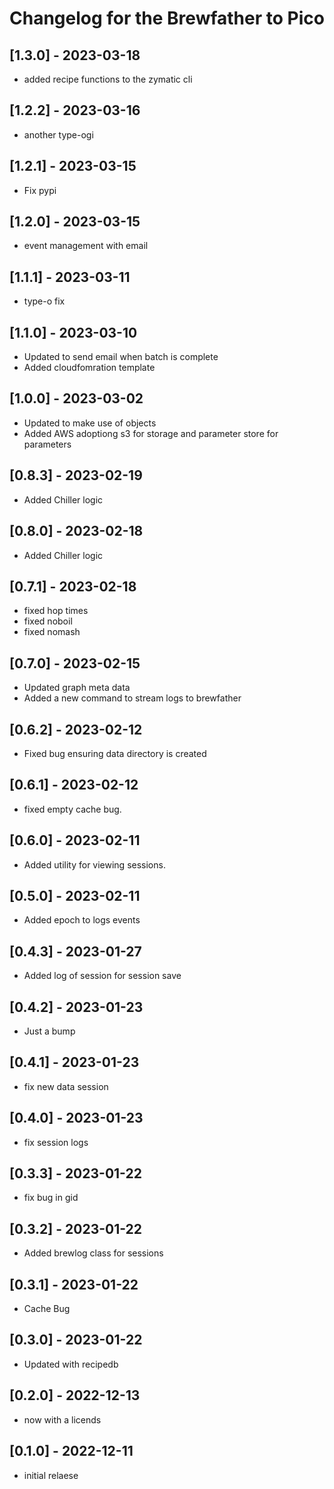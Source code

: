 # Changelog for the Brewfather to Pico

## [1.3.0] - 2023-03-18
- added recipe functions to the zymatic cli

## [1.2.2] - 2023-03-16
- another type-ogi

## [1.2.1] - 2023-03-15
- Fix pypi

## [1.2.0] - 2023-03-15
- event management with email

## [1.1.1] - 2023-03-11
- type-o fix

## [1.1.0] - 2023-03-10
- Updated to send email when batch is complete
- Added cloudfomration template

## [1.0.0] - 2023-03-02
- Updated to make use of objects
- Added AWS adoptiong s3 for storage and parameter store for parameters

## [0.8.3] - 2023-02-19
- Added Chiller logic

## [0.8.0] - 2023-02-18
- Added Chiller logic

## [0.7.1] - 2023-02-18
- fixed hop times
- fixed noboil
- fixed nomash

## [0.7.0] - 2023-02-15
- Updated graph meta data
- Added a new command to stream logs to brewfather

## [0.6.2] - 2023-02-12
- Fixed bug ensuring data directory is created

## [0.6.1] - 2023-02-12
- fixed empty cache bug.

## [0.6.0] - 2023-02-11
- Added utility for viewing sessions.

## [0.5.0] - 2023-02-11
- Added epoch to logs events

## [0.4.3] - 2023-01-27
- Added log of session for session save

## [0.4.2] - 2023-01-23
- Just a bump

## [0.4.1] - 2023-01-23
- fix new data session

## [0.4.0] - 2023-01-23
- fix session logs

## [0.3.3] - 2023-01-22
- fix bug in gid

## [0.3.2] - 2023-01-22
- Added brewlog class for sessions

## [0.3.1] - 2023-01-22
- Cache Bug

## [0.3.0] - 2023-01-22
- Updated with recipedb

## [0.2.0] - 2022-12-13
- now with a licends

## [0.1.0] - 2022-12-11
- initial relaese
